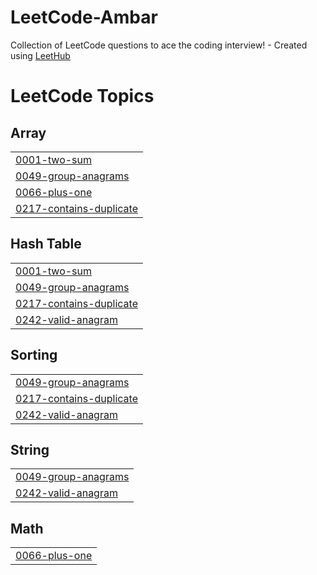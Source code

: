 # LeetCode-Ambar
Collection of LeetCode questions to ace the coding interview! - Created using [LeetHub](https://github.com/QasimWani/LeetHub)

<!---LeetCode Topics Start-->
# LeetCode Topics
## Array
|  |
| ------- |
| [0001-two-sum](https://github.com/saurabhambar/LeetCode-Ambar/tree/master/0001-two-sum) |
| [0049-group-anagrams](https://github.com/saurabhambar/LeetCode-Ambar/tree/master/0049-group-anagrams) |
| [0066-plus-one](https://github.com/saurabhambar/LeetCode-Ambar/tree/master/0066-plus-one) |
| [0217-contains-duplicate](https://github.com/saurabhambar/LeetCode-Ambar/tree/master/0217-contains-duplicate) |
## Hash Table
|  |
| ------- |
| [0001-two-sum](https://github.com/saurabhambar/LeetCode-Ambar/tree/master/0001-two-sum) |
| [0049-group-anagrams](https://github.com/saurabhambar/LeetCode-Ambar/tree/master/0049-group-anagrams) |
| [0217-contains-duplicate](https://github.com/saurabhambar/LeetCode-Ambar/tree/master/0217-contains-duplicate) |
| [0242-valid-anagram](https://github.com/saurabhambar/LeetCode-Ambar/tree/master/0242-valid-anagram) |
## Sorting
|  |
| ------- |
| [0049-group-anagrams](https://github.com/saurabhambar/LeetCode-Ambar/tree/master/0049-group-anagrams) |
| [0217-contains-duplicate](https://github.com/saurabhambar/LeetCode-Ambar/tree/master/0217-contains-duplicate) |
| [0242-valid-anagram](https://github.com/saurabhambar/LeetCode-Ambar/tree/master/0242-valid-anagram) |
## String
|  |
| ------- |
| [0049-group-anagrams](https://github.com/saurabhambar/LeetCode-Ambar/tree/master/0049-group-anagrams) |
| [0242-valid-anagram](https://github.com/saurabhambar/LeetCode-Ambar/tree/master/0242-valid-anagram) |
## Math
|  |
| ------- |
| [0066-plus-one](https://github.com/saurabhambar/LeetCode-Ambar/tree/master/0066-plus-one) |
<!---LeetCode Topics End-->